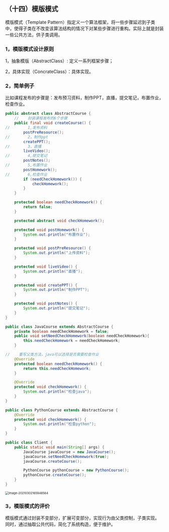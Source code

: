 ## （十四）模版模式

模版模式（Template Pattern）指定义一个算法框架，将一些步骤延迟到子类中，使得子类在不改变该算法结构的情况下对某些步骤进行重构。实际上就是封装一些公共方法，供子类调用。

### 1，模版模式设计原则

1，抽象模版（AbstractClass）: 定义一系列框架步骤；

2，具体实现（ConcrateClass）：具体实现。

### 2，简单例子

比如课程发布的步骤是：发布预习资料，制作PPT，直播，提交笔记，布置作业，检查作业。

```java
public abstract class AbstractCourse {
    //    封装课程发布的6个步骤
    public final void createCourse() {
//        1,发布资料
        postPreResource();
//        2，制作ppt
        createPPT();
//        3，直播
        liveVideo();
//        4,提交笔记
        postNotes();
//        5,布置作业
        postHomework();
//        6,检查作业
        if (needCheckHomework()) {
            checkHomework();
        }
    }

    protected boolean needCheckHomework() {
        return false;
    }

    protected abstract void checkHomework();

    protected void postHomework() {
        System.out.println("布置作业");
    }

    protected void postPreResource() {
        System.out.println("上传资料");
    }

    protected void liveVideo() {
        System.out.println("直播");
    }

    protected void createPPT() {
        System.out.println("制作PPT");
    }

    protected void postNotes() {
        System.out.println("提交笔记");
    }
}
```

```java
public class JavaCourse extends AbstractCourse {
    private boolean needCheckHomework = false;
    public void setNeedCheckHomework(boolean needCheckHomework){
        this.needCheckHomework = needCheckHomework;
    }

//    重写父类方法，java可以选择是否需要检查作业
    @Override
    protected boolean needCheckHomework() {
        return this.needCheckHomework;
    }

    @Override
    protected void checkHomework() {
        System.out.println("检查java");
    }
}
```

```java
public class PythonCourse extends AbstractCourse {
    @Override
    protected void checkHomework() {
        System.out.println("检查python");
    }
}
```

```java
public class Client {
    public static void main(String[] args) {
        JavaCourse javaCourse = new JavaCourse();
        javaCourse.setNeedCheckHomework(true);
        javaCourse.createCourse();

        PythonCourse pythonCourse = new PythonCourse();
        pythonCourse.createCourse();
    }
}
```

<img src="https://cdn.jsdelivr.net/gh/hellolsk/imageSource//imageblog/20210302165950.png" alt="image-20210302165948564" style="zoom:67%;" />

### 3，模版模式的评价

模版模式通过封装不变部分，扩展可变部分，实现行为由父类控制，子类实现。 同时，通过抽取公共代码，简化了系统构造，便于维护。

